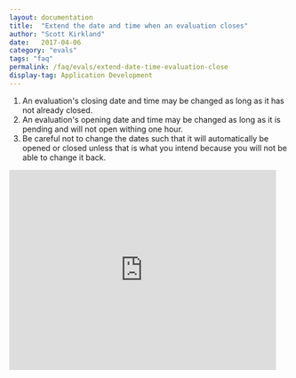 ```yaml
---
layout: documentation
title:  "Extend the date and time when an evaluation closes"
author: "Scott Kirkland"
date:   2017-04-06
category: "evals"
tags: "faq"
permalink: /faq/evals/extend-date-time-evaluation-close
display-tag: Application Development
---
```


1. An evaluation's closing date and time may be changed as long as it has not already closed.
2. An evaluation's opening date and time may be changed as long as it is pending and will not open withing one hour.
3. Be careful not to change the dates such that it will automatically be opened or closed unless that is what you intend because you will not be able to change it back.

<iframe width="480" height="360" src="http://www.youtube.com/embed/sQvVyaDf5JM" frameborder="0"> </iframe>

